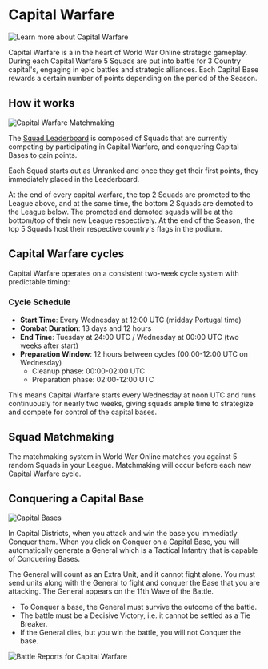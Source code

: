 # Capital Warfare

![Learn more about Capital Warfare](../assets/images/header_capital.webp "Capital Warfare")

Capital Warfare is a in the heart of World War Online strategic gameplay. During each Capital
Warfare 5 Squads are put into battle for 3 Country capital's, engaging in epic battles and strategic
alliances. Each Capital Base rewards a certain number of points depending on the period of the
Season.

## How it works

![Capital Warfare Matchmaking](../assets/images/capital_warfare_panels.webp "Matchmaking")

The [Squad Leaderboard](leaderboard-squad.md) is composed of Squads that are currently competing by
participating in Capital Warfare, and conquering Capital Bases to gain points.

Each Squad starts out as Unranked and once they get their first points, they immediately placed in
the Leaderboard.

At the end of every capital warfare, the top 2 Squads are promoted to the League above, and at the
same time, the bottom 2 Squads are demoted to the League below. The promoted and demoted squads will
be at the bottom/top of their new League respectively. At the end of the Season, the top 5 Squads
host their respective country's flags in the podium.

## Capital Warfare cycles

Capital Warfare operates on a consistent two-week cycle system with predictable timing:

### Cycle Schedule

- **Start Time**: Every Wednesday at 12:00 UTC (midday Portugal time)
- **Combat Duration**: 13 days and 12 hours
- **End Time**: Tuesday at 24:00 UTC / Wednesday at 00:00 UTC (two weeks after start)
- **Preparation Window**: 12 hours between cycles (00:00-12:00 UTC on Wednesday)
  - Cleanup phase: 00:00-02:00 UTC
  - Preparation phase: 02:00-12:00 UTC

This means Capital Warfare starts every Wednesday at noon UTC and runs continuously for nearly two weeks, giving squads ample time to strategize and compete for control of the capital bases.

## Squad Matchmaking

The matchmaking system in World War Online matches you against 5 random Squads in your League.
Matchmaking will occur before each new Capital Warfare cycle.

## Conquering a Capital Base

![Capital Bases](../assets/images/capital_bases.webp "Capital Bases")

In Capital Districts, when you attack and win the base you immediatly Conquer them. When you click
on Conquer on a Capital Base, you will automatically generate a General which is a Tactical Infantry
that is capable of Conquering Bases.

The General will count as an Extra Unit, and it cannot fight alone. You must send units along with
the General to fight and conquer the Base that you are attacking. The General appears on the 11th
Wave of the Battle.

-   To Conquer a base, the General must survive the outcome of the battle.
-   The battle must be a Decisive Victory, i.e. it cannot be settled as a Tie Breaker.
-   If the General dies, but you win the battle, you will not Conquer the base.

![Battle Reports for Capital Warfare](../assets/images/warfare_report.webp "Capital Warfare Report")

